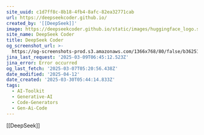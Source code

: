 ```yaml
---
site_uuid: c1d7ff8c-8b18-4fb4-8afc-82ea32771cab
url: https://deepseekcoder.github.io/
created_by: '[[DeepSeek]]'
image: https://deepseekcoder.github.io/static/images/huggingface_logo.svg
site_name: DeepSeek Coder
title: DeepSeek Coder
og_screenshot_url: >-
  https://og-screenshots-prod.s3.amazonaws.com/1366x768/80/false/b36251a32618336dff9c1d227a619ee435d04b1a7e66588373f0c054c8622637.jpeg
jina_last_request: '2025-03-09T06:45:12.523Z'
jina_error: Error occurred
og_last_fetch: '2025-03-07T05:20:56.438Z'
date_modified: '2025-04-12'
date_created: '2025-03-30T05:44:14.833Z'
tags:
  - AI-Toolkit
  - Generative-AI
  - Code-Generators
  - Gen-Ai-Code
---
```




































































[[DeepSeek]]

